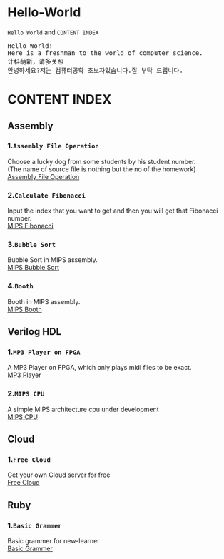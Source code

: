 # Hello-World
`Hello World` and `CONTENT INDEX`  

<pre>
Hello World!
Here is a freshman to the world of computer science.  
计科萌新，请多关照  
안녕하세요?저는 컴퓨터공학 초보자있습니다.잘 부탁 드립니다.
</pre>


# CONTENT INDEX  
## Assembly  
### 1.`Assembly File Operation`  
Choose a lucky dog from some students by his student number.  
(The name of source file is nothing but the no of the homework)  
[Assembly File Operation](https://github.com/Mionger/Assembly/blob/master/project/K.ASM "Assembly File Operation")  
  
### 2.`Calculate Fibonacci`  
Input the index that you want to get and then you will get that Fibonacci number.  
[MIPS Fibonacci](https://github.com/Mionger/Assembly/blob/master/homework/Fibonacci.asm "Fibonacci")  
  
### 3.`Bubble Sort`  
Bubble Sort in MIPS assembly.  
[MIPS Bubble Sort](https://github.com/Mionger/Assembly/blob/master/homework/BubbleSort.asm "MIPS Bubble Sort")  
  
### 4.`Booth`  
Booth in MIPS assembly.  
[MIPS Booth](https://github.com/Mionger/Assembly/blob/master/homework/Booth.asm "MIPS Booth")  
  
## Verilog HDL  
### 1.`MP3 Player on FPGA`  
A MP3 Player on FPGA, which only plays midi files to be exact.  
[MP3 Player](https://github.com/Mionger/mp3-player "MP3 Player on FPGA")  
  
### 2.`MIPS CPU`  
A simple MIPS architecture cpu under development  
[MIPS CPU](https://github.com/Mionger/MIPS-CPU "MIPS CPU")  
  
## Cloud  
### 1.`Free Cloud`  
Get your own Cloud server for free  
[Free Cloud](https://github.com/Mionger/AWS-Cloud/blob/master/CreatNewInstance.md "Free Cloud")  
  
## Ruby  
### 1.`Basic Grammer`  
Basic grammer for new-learner  
[Basic Grammer](https://github.com/Mionger/Ruby/blob/master/BasicGrammer.rb "Basic Grammer")  
